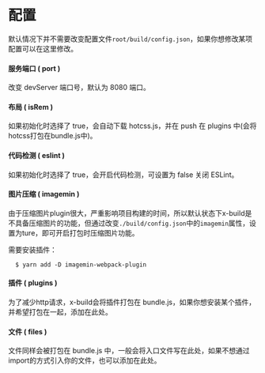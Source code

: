 # 配置

默认情况下并不需要改变配置文件`root/build/config.json`，如果你想修改某项配置可以在这里修改。

#### 服务端口 ( port )

改变 devServer 端口号，默认为 8080 端口。

#### 布局 ( isRem )

如果初始化时选择了 true，会自动下载 hotcss.js，并在 push 在 plugins 中(会将hotcss打包在bundle.js中)。

#### 代码检测 ( eslint )

如果初始化时选择了 true，会开启代码检测，可设置为 false 关闭 ESLint。

#### 图片压缩 ( imagemin )

由于压缩图片plugin很大，严重影响项目构建的时间，所以默认状态下x-build是不具备压缩图片的功能，但通过改变` ./build/config.json `中的` imagemin `属性，设置为ture，即可开启打包时压缩图片功能。

需要安装插件：

```
  $ yarn add -D imagemin-webpack-plugin
```

#### 插件 ( plugins )

为了减少http请求，x-build会将插件打包在 bundle.js，如果你想安装某个插件，并希望打包在一起，添加在此处。

#### 文件 ( files )

文件同样会被打包在 bundle.js 中，一般会将入口文件写在此处，如果不想通过import的方式引入你的文件，也可以添加在此处。